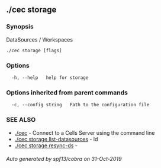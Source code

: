 ## ./cec storage



### Synopsis

DataSources / Workspaces

```
./cec storage [flags]
```

### Options

```
  -h, --help   help for storage
```

### Options inherited from parent commands

```
  -c, --config string   Path to the configuration file
```

### SEE ALSO

* [./cec](./cec)	 - Connect to a Cells Server using the command line
* [./cec storage list-datasources](./cec-storage-list-datasources)	 - ld
* [./cec storage resync-ds](./cec-storage-resync-ds)	 - 

###### Auto generated by spf13/cobra on 31-Oct-2019

